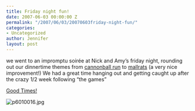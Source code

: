 ```yaml
---
title: Friday night fun!
date: 2007-06-03 00:00:00 Z
permalink: "/2007/06/03/20070603friday-night-fun/"
categories:
- Uncategorized
author: Jennifer
layout: post
---
```


we went to an impromptu soirée at Nick and Amy&#8217;s friday night, rounding out our dinnertime themes from [cannonball run](http://en.wikipedia.org/wiki/The_Cannonball_Run "cannonball run") to [mallrats](http://www.imdb.com/title/tt0113749/ "mallrats") (a very nice improvement!) We had a great time hanging out and getting caught up after the crazy 1/2 week following &#8220;the games&#8221;

[Good Times!](http://www.flickr.com/photos/jenniferandJennifers_photos/sets/72157600305836923/ "Good Times!")

<img id="image178" alt="p6010016.jpg" src="/teamelam/assets/images/Friday-night-fun/1180886271000-missing.jpg" />
